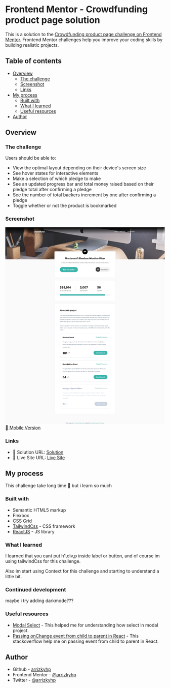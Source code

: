 # Frontend Mentor - Crowdfunding product page solution

This is a solution to the [Crowdfunding product page challenge on Frontend Mentor](https://www.frontendmentor.io/challenges/crowdfunding-product-page-7uvcZe7ZR). Frontend Mentor challenges help you improve your coding skills by building realistic projects.

## Table of contents

- [Overview](#overview)
  - [The challenge](#the-challenge)
  - [Screenshot](#screenshot)
  - [Links](#links)
- [My process](#my-process)
  - [Built with](#built-with)
  - [What I learned](#what-i-learned)
  - [Useful resources](#useful-resources)
- [Author](#author)

## Overview

### The challenge

Users should be able to:

- View the optimal layout depending on their device's screen size
- See hover states for interactive elements
- Make a selection of which pledge to make
- See an updated progress bar and total money raised based on their pledge total after confirming a pledge
- See the number of total backers increment by one after confirming a pledge
- Toggle whether or not the product is bookmarked

### Screenshot

![desktop](./desktop.png)
[📱 Mobile Version](./mobile.png)

### Links

- 📌 Solution URL: [Solution](https://github.com/arrizkyhp/fm-crowdfunding-product-page)
- 🎪 Live Site URL: [Live Site](https://arrizkyhp.github.io/fm-crowdfunding-product-page/)

## My process

This challenge take long time 🤣 but i learn so much

### Built with

- Semantic HTML5 markup
- Flexbox
- CSS Grid
- [TailwindCss](https://tailwindcss.com/) - CSS framework
- [ReactJS](https://reactjs.org/) - JS library

### What I learned

I learned that you cant put h1,div,p inside label or button, and of course im using tailwindCss for this challenge.

Also im start using Context for this challenge and starting to understand a little bit.

### Continued development

maybe i try adding darkmode???

### Useful resources

- [Modal Select](https://codepen.io/adamstuartclark/pen/pbYVYR) - This helped me for understanding how select in modal project.
- [Passing onChange event from child to parent in React](https://stackoverflow.com/questions/62334342/passing-onchange-event-from-child-to-parent-in-react) - This stackoverflow help me on passing event from child to parent in React.

## Author

- Github - [arrizkyhp](https://github.com/arrizkyhp)
- Frontend Mentor - [@arrizkyhp](https://www.frontendmentor.io/profile/arrizkyhp)
- Twitter - [@arrizkyhp](https://twitter.com/arrizkyhp)
